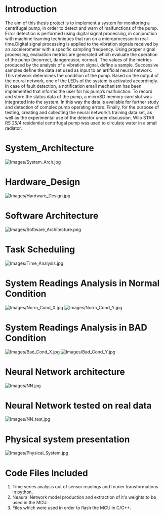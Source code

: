 # Introduction
The aim of this thesis project is to implement a system for monitoring a centrifugal pump, in order to detect and warn of malfunctions of the
pump. Error detection is performed using digital signal processing, in conjunction with machine learning techniques that run on a microprocessor
in real-time.Digital signal processing is applied to the vibration signals received by an accelerometer with a specific sampling frequency. 
Using proper signal processing, evaluation metrics are generated which evaluate the operation of the pump (incorrect, dangerousor, normal).
The values of the metrics produced by the analysis of a vibration signal, define a sample. Successive samples define the data
set used as input to an artificial neural network. This network determines the condition of the pump. Based on the output of the neural network,
one of the LEDs of the system is activated accordingly. In case of fault detection, a notification email mechanism has been implemented that informs
the user for his pump’s malfunction. To record and store the status data of the pump, a microSD memory card slot was integrated into the
system. In this way the data is available for further study and detection of complex pump operating errors. Finally, for the purpose of testing, creating and
collecting the neural network’s training data set, as well as the experimental use of the detector under discussion, Wilo STAR RS 25/4 residential
centrifugal pump was used to circulate water in a small radiator.

# System_Architecture
![Images/System_Arch.jpg](Images/System_Arch.jpg)

# Hardware_Design
![Images/Hardware_Design.jpg](Images/Hardware_Design.jpg)

# Software Architecture
![Images/Software_Architecture.png](Images/Software_Architecture.png)

# Task Scheduling
![Images/Time_Analysis.jpg](Images/Time_Analysis.jpg)

# System Readings Analysis in Normal Condition
![Images/Norm_Cond_X.jpg](Images/Norm_Cond_X.jpg)
![Images/Norm_Cond_Y.jpg](Images/Norm_Cond_Y.jpg)

# System Readings Analysis in BAD Condition
![Images/Bad_Cond_X.jpg](Images/Bad_Cond_X.jpg)
![Images/Bad_Cond_Y.jpg](Images/Bad_Cond_Y.jpg)

# Neural Network architecture
![Images/NN.jpg](Images/NN.jpg)

# Neural Network tested on real data
![Images/NN_test.jpg](Images/NN_test.jpg)

# Physical system presentation
![Images/Physical_System.jpg](Images/Physical_System.jpg)

# Code Files Included
1) Τime series analysis out of sensor readings and fourier transformations in python.
2) Neaural Network model production and extraction of it's weights to be used in the MCU.
3) Files which were used in order to flash the MCU in C/C++.


